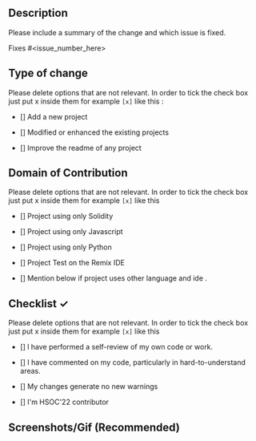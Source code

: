 ## Description

Please include a summary of the change and which issue is fixed.

Fixes #<issue_number_here>

## Type of change

Please delete options that are not relevant. In order to tick the check box just put x inside them for example `[x]` like this :

- [] Add a new project

- [] Modified or enhanced the existing projects

- [] Improve the readme of any project

## Domain of Contribution

Please delete options that are not relevant. In order to tick the check box just put x inside them for example `[x]` like this

- [] Project using only Solidity

- [] Project using only Javascript

- [] Project using only Python

- [] Project Test on the Remix IDE

- [] Mention below if project uses other language and ide .

## Checklist ✓

Please delete options that are not relevant. In order to tick the check box just put x inside them for example `[x]` like this

- [] l have performed a self-review of my own code or work.

- [] I have commented on my code, particularly in hard-to-understand areas.

- [] My changes generate no new warnings

- [] I'm HSOC'22 contributor

## Screenshots/Gif (Recommended)